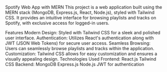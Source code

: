 Spotify Web App with MERN
This project is a web application built using the MERN stack (MongoDB, Express.js, React, Node.js), styled with Tailwind CSS. It provides an intuitive interface for browsing playlists and tracks on Spotify, with exclusive access for logged-in users.

Features
Modern Design: Styled with Tailwind CSS for a sleek and polished user interface.
Authentication: Utilizes React's authentication along with JWT (JSON Web Tokens) for secure user access.
Seamless Browsing: Users can seamlessly browse playlists and tracks within the application.
Customization: Tailwind CSS allows for easy customization and ensures a visually appealing design.
Technologies Used
Frontend:
React.js
Tailwind CSS
Backend:
MongoDB
Express.js
Node.js
JWT for authentication
 
 
